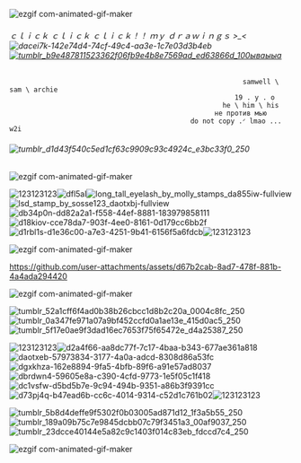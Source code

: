
![ezgif com-animated-gif-maker](https://github.com/user-attachments/assets/19e96cdf-4fe8-4061-8a71-66e89ca97e28)

###### ｃｌｉｃｋ ｃｌｉｃｋ ｃｌｉｃｋ！！ ｍｙ ｄｒａｗｉｎｇｓ >_< ![dacei7k-142e74d4-74cf-49c4-aa3e-1c7e03d3b4eb](https://github.com/user-attachments/assets/dcbf48d5-c3ca-487c-b3bb-10cb6519104c) <a href="https://t.me/archie_arrr"><g src="">![tumblr_b9e487811523362f06fb9e4b8e7569ad_ed63866d_100ываыыа](https://github.com/user-attachments/assets/867f571f-f801-4e1b-a8c5-d40953bca633)                                                                        
</a>                   

 
                                                              samwell \ sam \ archie    
                                                            19 . y . o  
                                                         he \ him \ his 
                                                       не против мью
                                                 do not copy .ᐟ lmao ... w2i 
 
###### ![tumblr_d1d43f540c5ed1cf63c9909c93c4924c_e3bc33f0_250](https://github.com/user-attachments/assets/0954898b-a1e0-4f09-8b79-d694c5c20122)

![ezgif com-animated-gif-maker](https://github.com/user-attachments/assets/19e96cdf-4fe8-4061-8a71-66e89ca97e28)

![123123123](https://github.com/user-attachments/assets/c77b4838-21bb-4572-960d-22d560fa3d89)![dfl5al](https://github.com/user-attachments/assets/c0c94c9a-52f6-488f-9074-3763bfede2e9)![long_tall_eyelash_by_molly_stamps_da855iw-fullview](https://github.com/user-attachments/assets/49330f48-f8f7-4d4e-abc0-f83ff2649643)![lsd_stamp_by_sosse123_daotxbj-fullview](https://github.com/user-attachments/assets/8a3a7afb-313b-4b33-8f3a-8e6c7c339ac0)![db34p0n-dd82a2a1-f558-44ef-8881-183979858111](https://github.com/user-attachments/assets/664b4cbe-9660-4d05-88ff-76c3c9c1af3a)![d18kiov-cce78da7-903f-4ee0-8161-0d179cc6bb2f](https://github.com/user-attachments/assets/4f5f37c7-cea8-4ada-98b7-6d4a3a66a615)![d1rbl1s-d1e36c00-a7e3-4251-9b41-6156f5a6fdcb](https://github.com/user-attachments/assets/17dfb1fc-1722-47af-b973-8140e7979187)![123123123](https://github.com/user-attachments/assets/c77b4838-21bb-4572-960d-22d560fa3d89)

![ezgif com-animated-gif-maker](https://github.com/user-attachments/assets/19e96cdf-4fe8-4061-8a71-66e89ca97e28)

https://github.com/user-attachments/assets/d67b2cab-8ad7-478f-881b-4a4ada294420

![ezgif com-animated-gif-maker](https://github.com/user-attachments/assets/19e96cdf-4fe8-4061-8a71-66e89ca97e28)




![tumblr_52a1cff6f4ad0b38b26cbcc1d8b2c20a_0004c8fc_250](https://github.com/user-attachments/assets/7915cea9-5af9-4465-a66c-ae7e22db47ca)![tumblr_0a347fe971a07a9bf452ccfd0a1ae13e_415d0ac5_250](https://github.com/user-attachments/assets/7e73fcc6-a8b6-4a3d-b2e9-998539d36dd9)![tumblr_5f17e0ae9f3dad16ec7653f75f65472e_d4a25387_250](https://github.com/user-attachments/assets/99ad2420-351b-4b26-8b57-2a5a0ed242b3)


![123123123](https://github.com/user-attachments/assets/c77b4838-21bb-4572-960d-22d560fa3d89)![d2a4f66-aa8dc77f-7c17-4baa-b343-677ae361a818](https://github.com/user-attachments/assets/fee72f49-d9cf-4032-ba34-404bef0a6825)![daotxeb-57973834-3177-4a0a-adcd-8308d86a53fc](https://github.com/user-attachments/assets/6cd354e2-81da-4f26-8824-bf07d2b470a3)![dgxkhza-162e8894-9fa5-4bfb-89f6-a91e57ad8037](https://github.com/user-attachments/assets/31d3a5e0-aac1-4980-958f-59a05a7a3073)![dbrdwn4-59605e8a-c390-4cfd-9773-1e5f05c1f418](https://github.com/user-attachments/assets/b37fc5de-152e-4836-86f3-69fdfee00bb4)![dc1vsfw-d5bd5b7e-9c94-494b-9351-a86b3f9391cc](https://github.com/user-attachments/assets/4abf5d0d-327d-4814-b75a-d9001903a5a9)![d73pj4q-b47ead6b-cc6c-4014-9314-c52d1c761b02](https://github.com/user-attachments/assets/f7ec619d-15f3-43b0-8c1e-b3c6e67f9875)![123123123](https://github.com/user-attachments/assets/c77b4838-21bb-4572-960d-22d560fa3d89)

![tumblr_5b8d4deffe9f5302f0b03005ad871d12_1f3a5b55_250](https://github.com/user-attachments/assets/9d8d5d13-8524-4995-8167-b6c6aa7110dd)![tumblr_189a09b75c7e9845dcbb07c79f3451a3_00af9037_250](https://github.com/user-attachments/assets/2b5a729d-25b1-4d05-b301-70286c39c14d)![tumblr_23dcce40144e5a82c9c1403f014c83eb_fdccd7c4_250](https://github.com/user-attachments/assets/13bac32c-d136-4a9a-9cd1-e623cac1f156)



![ezgif com-animated-gif-maker](https://github.com/user-attachments/assets/19e96cdf-4fe8-4061-8a71-66e89ca97e28)

ㅤ
